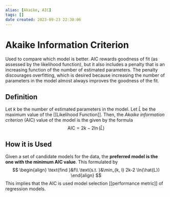 ```yaml
---
alias: [Akaike, AIC]
tags: []
date created: 2023-09-23 22:30:06
---
```


# Akaike Information Criterion

Used to compare which model is better. AIC rewards goodness of fit (as assessed by the likelihood function), but it also includes a penalty that is an increasing function of the number of estimated parameters. The penalty discourages overfitting, which is desired because increasing the number of parameters in the model almost always improves the goodness of the fit.

## Definition

Let $k$ be the number of estimated parameters in the model. Let $\hat{L}$ be the maximum value of the [[Likelihood Function]]. Then, the _Akaike information criterion_ (AIC) value of the model is the given by the formula
$$
\text{AIC}= 2 k − 2 \ln(\hat{L})
$$

## How it is Used

Given a set of candidate models for the data, the **preferred model is the one with the minimum AIC value**. This formulated by
$$
\begin{align}
\text{find }&f\\
\text{s.t. }&\min_{k, l} 2k-2 \ln(\hat{L})
\end{align}
$$
This implies that the AIC is used model selection [[performance metric]] of regression models.


